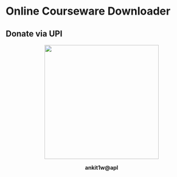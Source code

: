# Online Courseware Downloader

## Donate via UPI

<p align="center">
  <img width="300" height="300" src="https://chart.googleapis.com/chart?chs=300x300&cht=qr&chl=upi%3A%2F%2Fpay%3Fpa%3Dankit1w%40apl%26pn%3DMr%2520ANKIT%2520%2520MAJUMDER">
</p>
<p align="center">
  <b>ankit1w@apl</b>
</p>
